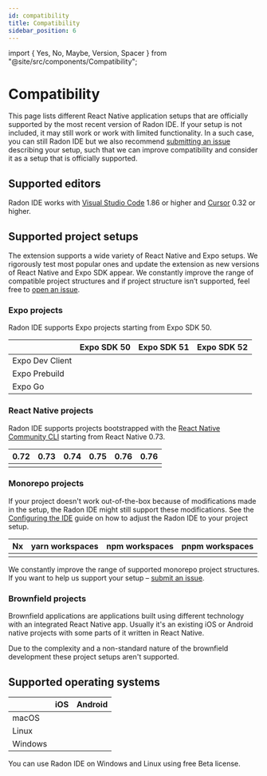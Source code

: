 ```yaml
---
id: compatibility
title: Compatibility
sidebar_position: 6
---
```


import { Yes, No, Maybe, Version, Spacer } from "@site/src/components/Compatibility";

# Compatibility

This page lists different React Native application setups that are officially supported by the most recent version of Radon IDE.
If your setup is not included, it may still work or work with limited functionality.
In a such case, you can still Radon IDE but we also recommend [submitting an issue](https://github.com/software-mansion/radon-ide/issues/new/choose) describing your setup, such that we can improve compatibility and consider it as a setup that is officially supported.

## Supported editors

Radon IDE works with [Visual Studio Code](https://code.visualstudio.com/) 1.86 or higher and [Cursor](https://www.cursor.com/) 0.32 or higher.

## Supported project setups

The extension supports a wide variety of React Native and Expo setups. We rigorously test most popular ones and update the extension as new versions of React Native and Expo SDK appear. We constantly improve the range of compatible project structures and if project structure isn’t supported, feel free to [open an issue](https://github.com/software-mansion/radon-ide/issues/new/choose).

### Expo projects

Radon IDE supports Expo projects starting from Expo SDK 50.

<div className="compatibility">

|                 | Expo SDK 50 | Expo SDK 51 | Expo SDK 52 |
| --------------- | ----------- | ----------- | ----------- |
| Expo Dev Client | <Yes/>      | <Yes/>      | <Yes/>      |
| Expo Prebuild   | <Yes/>      | <Yes/>      | <Yes/>      |
| Expo Go         | <Yes/>      | <Yes/>      | <Yes/>      |

</div>

### React Native projects

Radon IDE supports projects bootstrapped with the [React Native Community CLI](https://github.com/react-native-community/cli) starting from React Native 0.73.

<div className="compatibility">

| 0.72  | 0.73   | 0.74   | 0.75   | 0.76   | 0.76   |
| ----- | ------ | ------ | ------ | ------ | ------ |
| <No/> | <Yes/> | <Yes/> | <Yes/> | <Yes/> | <Yes/> |

</div>

### Monorepo projects

If your project doesn't work out-of-the-box because of modifications made in the setup, the Radon IDE might still support these modifications. See the [Configuring the IDE](/docs/guides/configuration) guide on how to adjust the Radon IDE to your project setup.

<div className="compatibility">

| Nx     | yarn workspaces | npm workspaces | pnpm workspaces |
| ------ | --------------- | -------------- | --------------- |
| <Yes/> | <Yes/>          | <No/>          | <Yes/>           |

</div>

We constantly improve the range of supported monorepo project structures. If you want to help us support your setup – [submit an issue](https://github.com/software-mansion/radon-ide/issues/new/choose).

### Brownfield projects

Brownfield applications are applications built using different technology with an integrated React Native app. Usually it's an existing iOS or Android native projects with some parts of it written in React Native.

Due to the complexity and a non-standard nature of the brownfield development these project setups aren't supported.

## Supported operating systems

<div className="compatibility">

|         | iOS    | Android                  |
| ------- | ------ | ------------------------ |
| macOS   | <Yes/> | <Yes/>                   |
| Linux   | <No/>  | <Maybe label="In Beta"/> |
| Windows | <No/>  | <Maybe label="In Beta"/> |

</div>
You can use Radon IDE on Windows and Linux using free Beta license.
<br/>
<br/>

